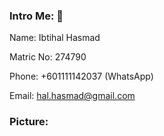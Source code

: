 ### Intro Me: 👋
Name: Ibtihal Hasmad

Matric No: 274790

Phone: +601111142037 (WhatsApp)

Email: hal.hasmad@gmail.com


### Picture:
